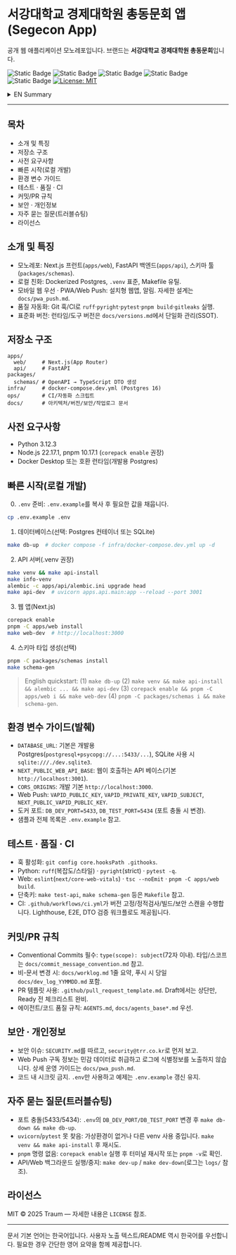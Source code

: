 # 서강대학교 경제대학원 총동문회 앱 (Segecon App)

공개 웹 애플리케이션 모노레포입니다. 브랜드는 **서강대학교 경제대학원 총동문회**입니다.

![Static Badge](https://img.shields.io/badge/Python-3.12.3-3776AB?logo=python&logoColor=white)
![Static Badge](https://img.shields.io/badge/Node-22.17.1-339933?logo=node.js&logoColor=white)
![Static Badge](https://img.shields.io/badge/pnpm-10.17.1-F69220?logo=pnpm&logoColor=white)
![Static Badge](https://img.shields.io/badge/Next.js-15-black?logo=next.js)
![Static Badge](https://img.shields.io/badge/FastAPI-0.118-009688?logo=fastapi)
[![License: MIT](https://img.shields.io/badge/License-MIT-blue.svg)](LICENSE)

<details>
<summary>EN Summary</summary>

Public monorepo for the Sogang GS Economics Alumni web service. Contains a Next.js web app, a FastAPI backend, and an OpenAPI→TypeScript DTO tool. See Quickstart and docs below.

</details>

---

## 목차
- 소개 및 특징
- 저장소 구조
- 사전 요구사항
- 빠른 시작(로컬 개발)
- 환경 변수 가이드
- 테스트 · 품질 · CI
- 커밋/PR 규칙
- 보안 · 개인정보
- 자주 묻는 질문(트러블슈팅)
- 라이선스

## 소개 및 특징
- 모노레포: Next.js 프런트(`apps/web`), FastAPI 백엔드(`apps/api`), 스키마 툴(`packages/schemas`).
- 로컬 친화: Dockerized Postgres, `.venv` 표준, Makefile 유틸.
- 모바일 웹 우선 · PWA/Web Push: 설치형 웹앱, 알림. 자세한 설계는 `docs/pwa_push.md`.
- 품질 자동화: Git 훅/CI로 `ruff`·`pyright`·`pytest`·`pnpm build`·`gitleaks` 실행.
- 표준화 버전: 런타임/도구 버전은 `docs/versions.md`에서 단일화 관리(SSOT).

## 저장소 구조
```
apps/
  web/     # Next.js(App Router)
  api/     # FastAPI
packages/
  schemas/ # OpenAPI → TypeScript DTO 생성
infra/     # docker-compose.dev.yml (Postgres 16)
ops/       # CI/자동화 스크립트
docs/      # 아키텍처/버전/보안/작업로그 문서
```

## 사전 요구사항
- Python 3.12.3
- Node.js 22.17.1, pnpm 10.17.1 (`corepack enable` 권장)
- Docker Desktop 또는 호환 런타임(개발용 Postgres)

## 빠른 시작(로컬 개발)
0) `.env` 준비: `.env.example`를 복사 후 필요한 값을 채웁니다.
```bash
cp .env.example .env
```

1) 데이터베이스(선택: Postgres 컨테이너 또는 SQLite)
```bash
make db-up  # docker compose -f infra/docker-compose.dev.yml up -d
```

2) API 서버(.venv 권장)
```bash
make venv && make api-install
make info-venv
alembic -c apps/api/alembic.ini upgrade head
make api-dev  # uvicorn apps.api.main:app --reload --port 3001
```

3) 웹 앱(Next.js)
```bash
corepack enable
pnpm -C apps/web install
make web-dev  # http://localhost:3000
```

4) 스키마 타입 생성(선택)
```bash
pnpm -C packages/schemas install
make schema-gen
```

> English quickstart: (1) `make db-up` (2) `make venv && make api-install && alembic ... && make api-dev` (3) `corepack enable && pnpm -C apps/web i && make web-dev` (4) `pnpm -C packages/schemas i && make schema-gen`.

## 환경 변수 가이드(발췌)
- `DATABASE_URL`: 기본은 개발용 Postgres(`postgresql+psycopg://...:5433/...`), SQLite 사용 시 `sqlite:///./dev.sqlite3`.
- `NEXT_PUBLIC_WEB_API_BASE`: 웹이 호출하는 API 베이스(기본 `http://localhost:3001`).
- `CORS_ORIGINS`: 개발 기본 `http://localhost:3000`.
- Web Push: `VAPID_PUBLIC_KEY`, `VAPID_PRIVATE_KEY`, `VAPID_SUBJECT`, `NEXT_PUBLIC_VAPID_PUBLIC_KEY`.
- 도커 포트: `DB_DEV_PORT=5433`, `DB_TEST_PORT=5434` (포트 충돌 시 변경).
- 샘플과 전체 목록은 `.env.example` 참고.

## 테스트 · 품질 · CI
- 훅 활성화: `git config core.hooksPath .githooks`.
- Python: `ruff`(복잡도/스타일) · `pyright`(strict) · `pytest -q`.
- Web: `eslint`(`next/core-web-vitals`) · `tsc --noEmit` · `pnpm -C apps/web build`.
- 단축키: `make test-api`, `make schema-gen` 등은 `Makefile` 참고.
- CI: `.github/workflows/ci.yml`가 버전 고정/정적검사/빌드/보안 스캔을 수행합니다. Lighthouse, E2E, DTO 검증 워크플로도 제공됩니다.

## 커밋/PR 규칙
- Conventional Commits 필수: `type(scope): subject`(72자 이내). 타입/스코프는 `docs/commit_message_convention.md` 참고.
- 비-문서 변경 시: `docs/worklog.md` 1줄 요약, 푸시 시 당일 `docs/dev_log_YYMMDD.md` 포함.
- PR 템플릿 사용: `.github/pull_request_template.md`. Draft에서는 상단만, Ready 전 체크리스트 완비.
- 에이전트/코드 품질 규칙: `AGENTS.md`, `docs/agents_base*.md` 우선.

## 보안 · 개인정보
- 보안 이슈: `SECURITY.md`를 따르고, `security@trr.co.kr`로 먼저 보고.
- Web Push 구독 정보는 민감 데이터로 취급하고 로그에 식별정보를 노출하지 않습니다. 상세 운영 가이드는 `docs/pwa_push.md`.
- 코드 내 시크릿 금지. `.env`만 사용하고 예제는 `.env.example` 갱신 유지.

## 자주 묻는 질문(트러블슈팅)
- 포트 충돌(5433/5434): `.env`의 `DB_DEV_PORT/DB_TEST_PORT` 변경 후 `make db-down && make db-up`.
- `uvicorn`/`pytest` 못 찾음: 가상환경이 없거나 다른 venv 사용 중입니다. `make venv && make api-install` 후 재시도.
- `pnpm` 명령 없음: `corepack enable` 실행 후 터미널 재시작 또는 `pnpm -v`로 확인.
- API/Web 백그라운드 실행/중지: `make dev-up` / `make dev-down`(로그는 `logs/` 참조).

## 라이선스
MIT © 2025 Traum — 자세한 내용은 `LICENSE` 참조.

---
문서 기본 언어는 한국어입니다. 사용자 노출 텍스트/README 역시 한국어를 우선합니다. 필요한 경우 간단한 영어 요약을 함께 제공합니다.
